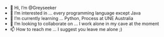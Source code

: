 - 👋 Hi, I’m @Greyseeker
- 👀 I’m interested in ... every programming language except Java  
- 🌱 I’m currently learning ... Python, Process at UNE Australia
- 💞️ I’m looking to collaborate on ... I work alone in my cave at the moment
- 📫 How to reach me ... I suggest you leave me alone ;)

<!---
Greyseeker/Greyseeker is a ✨ special ✨ repository because its `README.md` (this file) appears on your GitHub profile.
You can click the Preview link to take a look at your changes.
--->
